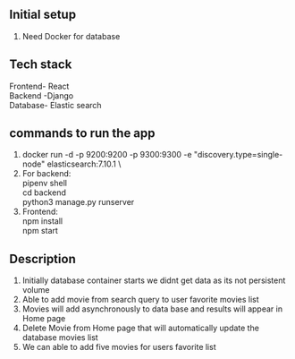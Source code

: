 ## Initial setup
  1. Need Docker for database

## Tech stack
Frontend- React\
Backend -Django\
Database- Elastic search

## commands to run the app
1. docker run -d -p 9200:9200 -p 9300:9300 -e "discovery.type=single-node" elasticsearch:7.10.1 \
2. For backend:\
     pipenv shell\
     cd backend\
     python3 manage.py runserver
3. Frontend:\
   npm install\
   npm start

## Description
1. Initially database container starts we didnt get data as its not persistent volume
2. Able to add movie from search query to user favorite movies list
3. Movies will add asynchronously to data base and results will appear in Home page
4. Delete Movie from Home page that will automatically update the database movies list
5. We can able to add five movies for users favorite list
